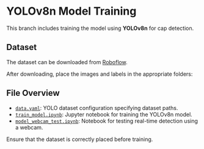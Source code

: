 # YOLOv8n Model Training

This branch includes training the model using **YOLOv8n** for cap detection.

## Dataset
The dataset can be downloaded from [Roboflow](https://universe.roboflow.com/object-detection-cwcjo/caps-gi4un/dataset/2).

After downloading, place the images and labels in the appropriate folders:


## File Overview

- [`data.yaml`](data.yaml): YOLO dataset configuration specifying dataset paths.
- [`train_model.ipynb`](train_model.ipynb): Jupyter notebook for training the YOLOv8n model.
- [`model_webcam_test.ipynb`](model_webcam_test.ipynb): Notebook for testing real-time detection using a webcam.

Ensure that the dataset is correctly placed before training.
